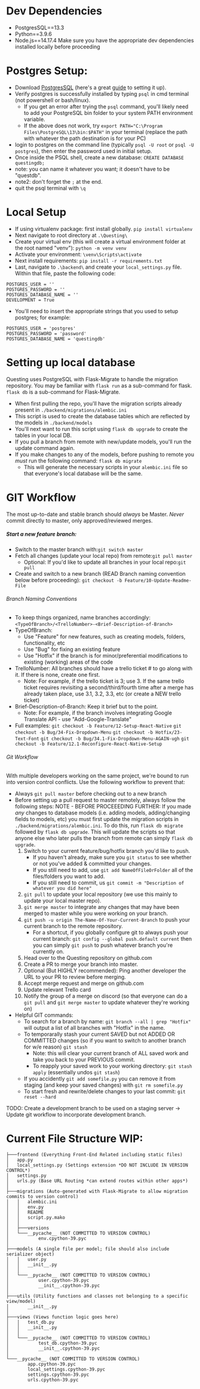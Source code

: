 # Dev Dependencies

-   PostgresSQL==13.3
-   Python==3.9.6
-   Node.js==14.17.4
    Make sure you have the appropriate dev dependencies installed locally before proceeding

# Postgres Setup:

-   Download [PostgresSQL](https://www.postgresql.org/download/windows/) (here's a great [guide](https://www.postgresqltutorial.com/install-postgresql/) to setting it up).
-   Verify postgres is successfully installed by typing `psql` in cmd terminal (not powershell or bash/linux).
    -   If you get an error after trying the `psql` command, you'll likely need to add your PostgreSQL bin folder to your system PATH environment variable.
    -   If the above does not work, try `export PATH="C:\Program Files\PostgreSQL\13\bin:$PATH"` in your terminal (replace the path with whatever the path destination is for your PC)
-   login to postgres on the command line (typically `psql -U root` or `psql -U postgres`), then enter the password used in initial setup.
-   Once inside the PSQL shell, create a new database:
    `CREATE DATABASE questingdb;`
-   note: you can name it whatever you want; it doesn't have to be "questdb".
-   note2: don't forget the `;` at the end.
-   quit the psql terminal with `\q`

# Local Setup

-   If using virtualenv package: first install globally.
    `pip install virtualenv`
-   Next navigate to root directory at `.\Questing\`
-   Create your virtual env (this will create a virtual environment folder at the root named "venv"):
    `python -m venv venv`
-   Activate your environment:
    `\venv\Scripts\activate`
-   Next install requirements:
    `pip install -r requirements.txt`
-   Last, navigate to `.\backend\` and create your `local_settings.py` file. Within that file, paste the following code:

```
POSTGRES_USER = ''
POSTGRES_PASSWORD = ''
POSTGRES_DATABASE_NAME = ''
DEVELOPMENT = True
```

-   You'll need to insert the appropriate strings that you used to setup postgres; for example:

```
POSTGRES_USER = 'postgres'
POSTGRES_PASSWORD = 'password'
POSTGRES_DATABASE_NAME = 'questingdb'
```

# Setting up local database

Questing uses PostgreSQL with Flask-Migrate to handle the migration repository. You may be familiar with
`flask run` as a sub-command for flask. `flask db` is a sub-command for Flask-Migrate.

-   When first pulling the repo, you'll have the migration scripts already present in `./backend/migrations/alembic.ini`
-   This script is used to create the database tables which are reflected by the models in `./backend/models`
-   You'll next want to run this script using `flask db upgrade` to create the tables in your local DB.
-   If you pull a branch from remote with new/update models, you'll run the update command again.
-   If you make changes to any of the models, before pushing to remote you _must_ run the following command:
    `flask db migrate`
    -   This will generate the necessary scripts in your `alembic.ini` file so that everyone's local database will be the same.

# GIT Workflow

The most up-to-date and stable branch should _always_ be Master. _Never_ commit directly to master, only approved/reviewed merges.

##### Start a new feature branch:

-   Switch to the master branch with:`git switch master`
-   Fetch all changes (update your local repo) from remote:`git pull master`
    -   Optional: If you'd like to update all branches in your local repo:`git pull`
-   Create and switch to a new branch (READ Branch naming convention below before proceeding): `git checkout -b Feature/10-Update-Readme-File`

###### Branch Naming Conventions

-   To keep things organized, name branches accordingly: `<TypeOfBranch>/<TrelloNumber>-<Brief-Description-of-Branch>`
-   TypeOfBranch:
    -   Use "Feature" for new features, such as creating models, folders, functionality, etc
    -   Use "Bug" for fixing an existing feature
    -   Use "Hotfix" if the branch is for minor/preferential modifications to existing (working) areas of the code
-   TrelloNumber: All branches should have a trello ticket # to go along with it. If there is none, create one first.
    -   Note: For example, if the trello ticket is 3; use 3. If the same trello ticket requires revisiting
        a second/third/fourth time after a merge has already taken place, use 3.1, 3.2, 3.3, etc (or create a NEW trello ticket)
-   Brief-Description-of-Branch: Keep it brief but to the point.
    -   Note: For example, if the branch involves integrating Google Translate API - use "Add-Google-Translate"
-   Full examples:
    `git checkout -b Feature/12-Setup-React-Native`
    `git checkout -b Bug/34-Fix-Dropdown-Menu`
    `git checkout -b Hotfix/23-Text-Font`
    `git checkout -b Bug/34.1-Fix-Dropdown-Menu-AGAIN-ugh`
    `git checkout -b Feature/12.1-Reconfigure-React-Native-Setup`

###### Git Workflow

With multiple developers working on the same project, we're bound to run into version control conflicts.
Use the following workflow to prevent that:

-   Always `git pull master` before checking out to a new branch
-   Before setting up a pull request to master remotely, always follow the following steps:
    NOTE - BEFORE PROCEEEDING FURTHER:
    If you made _any_ changes to database models (i.e. adding models, adding/changing fields to models, etc) you must first
    update the migration scripts in `./backend/migrations/alembic.ini`. To do this, run `flask db migrate` followed by `flask db upgrade`.
    This will update the scripts so that anyone else who later pulls the branch from remote can simply `flask db upgrade`.
    1. Switch to your current feature/bug/hotfix branch you'd like to push.
        - If you haven't already, make sure you `git status` to see whether or not you've added & committed your changes.
        - If you still need to add, use `git add NameOfFileOrFolder` all of the files/folders you want to add.
        - If you still need to commit, us `git commit -m "Description of whatever you did here"`
    2. `git pull` to update your local repository (we use this mainly to update your local master repo).
    3. `git merge master` to integrate any changes that may have been merged to master while you were working on your branch.
    4. `git push -u origin The-Name-Of-Your-Current-Branch` to push your current branch to the remote repository.
        - For a shortcut, if you globally configure git to always push your current branch: `git config --global push.default current`
          then you can simply `git push` to push whatever branch you're currently on.
    5. Head over to the Questing repository on github.com
    6. Create a PR to merge your branch into master.
    7. Optional (But HIGHLY recommended): Ping another developer the URL to your PR to review before merging.
    8. Accept merge request and merge on github.com
    9. Update relevant Trello card
    10. Notify the group of a merge on discord (so that everyone can do a `git pull` and `git merge master` to update whatever they're working on)
-   Helpful GIT commands:
    -   To search for a branch by name: `git branch --all | grep "Hotfix"` will output a list of all branches with "Hotfix" in the name.
    -   To temporarally stash your current SAVED but not ADDED OR COMMITTED changes (so if you want to switch to another branch for w/e reason)
        `git stash`
        -   Note: this will clear your current branch of ALL saved work and take you back to your PREVIOUS commit.
        -   To reapply your saved work to your working directory: `git stash apply` (essentially undos `git stash`)
    -   If you accidently `git add somefile.py` you can remove it from staging (and keep your saved changes) with `git rm somefile.py`
    -   To start fresh and rewrite/delete changes to your last commit: `git reset --hard`

TODO: Create a development branch to be used on a staging server -> Update git workflow to incorporate development branch.

# Current File Structure WIP:

```
├───frontend (Everything Front-End Related including static files)
│   app.py
│   local_settings.py (Settings extension *DO NOT INCLUDE IN VERSION CONTROL*)
│   settings.py
│   urls.py (Base URL Routing *can extend routes within other apps*)
│
├───migrations (Auto-generated with Flask-Migrate to allow migration commits to version control)
│   │   alembic.ini
│   │   env.py
│   │   README
│   │   script.py.mako
│   │
│   ├───versions
│   └───__pycache__ (NOT COMMITTED TO VERSION CONTROL)
│           env.cpython-39.pyc
│
├───models (A single file per model; file should also include serializer object)
│   │   user.py
│   │   __init__.py
│   │
│   └───__pycache__ (NOT COMMITTED TO VERSION CONTROL)
│           user.cpython-39.pyc
│           __init__.cpython-39.pyc
│
├───utils (Utility functions and classes not belonging to a specific view/model)
│       __init__.py
│
├───views (Views function logic goes here)
│   │   test_db.py
│   │   __init__.py
│   │
│   └───__pycache__ (NOT COMMITTED TO VERSION CONTROL)
│           test_db.cpython-39.pyc
│           __init__.cpython-39.pyc
│
└───__pycache__ (NOT COMMITTED TO VERSION CONTROL)
        app.cpython-39.pyc
        local_settings.cpython-39.pyc
        settings.cpython-39.pyc
        urls.cpython-39.pyc
```
